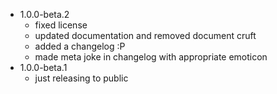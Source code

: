 - 1.0.0-beta.2
  - fixed license
  - updated documentation and removed document cruft
  - added a changelog :P
  - made meta joke in changelog with appropriate emoticon
- 1.0.0-beta.1
  - just releasing to public